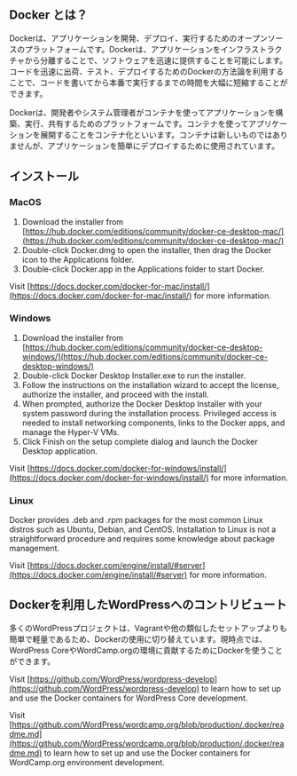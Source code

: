 

## Docker とは？

Dockerは、アプリケーションを開発、デプロイ、実行するためのオープンソースのプラットフォームです。Dockerは、アプリケーションをインフラストラクチャから分離することで、ソフトウェアを迅速に提供することを可能にします。コードを迅速に出荷、テスト、デプロイするためのDockerの方法論を利用することで、コードを書いてから本番で実行するまでの時間を大幅に短縮することができます。

Dockerは、開発者やシステム管理者がコンテナを使ってアプリケーションを構築、実行、共有するためのプラットフォームです。コンテナを使ってアプリケーションを展開することをコンテナ化といいます。コンテナは新しいものではありませんが、アプリケーションを簡単にデプロイするために使用されています。

## インストール

### MacOS

1. Download the installer from [https://hub.docker.com/editions/community/docker-ce-desktop-mac/](https://hub.docker.com/editions/community/docker-ce-desktop-mac/)
2. Double-click Docker.dmg to open the installer, then drag the Docker icon to the Applications folder.
3. Double-click Docker.app in the Applications folder to start Docker. 

Visit [https://docs.docker.com/docker-for-mac/install/](https://docs.docker.com/docker-for-mac/install/) for more information.

### Windows

1. Download the installer from [https://hub.docker.com/editions/community/docker-ce-desktop-windows/](https://hub.docker.com/editions/community/docker-ce-desktop-windows/)
2. Double-click Docker Desktop Installer.exe to run the installer.
3. Follow the instructions on the installation wizard to accept the license, authorize the installer, and proceed with the install.
4. When prompted, authorize the Docker Desktop Installer with your system password during the installation process. Privileged access is needed to install networking components, links to the Docker apps, and manage the Hyper-V VMs.
5. Click Finish on the setup complete dialog and launch the Docker Desktop application.

Visit [https://docs.docker.com/docker-for-windows/install/](https://docs.docker.com/docker-for-windows/install/) for more information.

### Linux

Docker provides .deb and .rpm packages for the most common Linux distros such as Ubuntu, Debian, and CentOS. Installation to Linux is not a straightforward procedure and requires some knowledge about package management.

Visit [https://docs.docker.com/engine/install/#server](https://docs.docker.com/engine/install/#server) for more information.

## Dockerを利用したWordPressへのコントリビュート

多くのWordPressプロジェクトは、Vagrantや他の類似したセットアップよりも簡単で軽量であるため、Dockerの使用に切り替えています。現時点では、WordPress CoreやWordCamp.orgの環境に貢献するためにDockerを使うことができます。

Visit [https://github.com/WordPress/wordpress-develop](https://github.com/WordPress/wordpress-develop) to learn how to set up and use the Docker containers for WordPress Core development.

Visit [https://github.com/WordPress/wordcamp.org/blob/production/.docker/readme.md](https://github.com/WordPress/wordcamp.org/blob/production/.docker/readme.md) to learn how to set up and use the Docker containers for WordCamp.org environment development.
